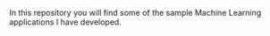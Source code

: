 In this repository you will find some of the sample Machine Learning applications I have developed.
